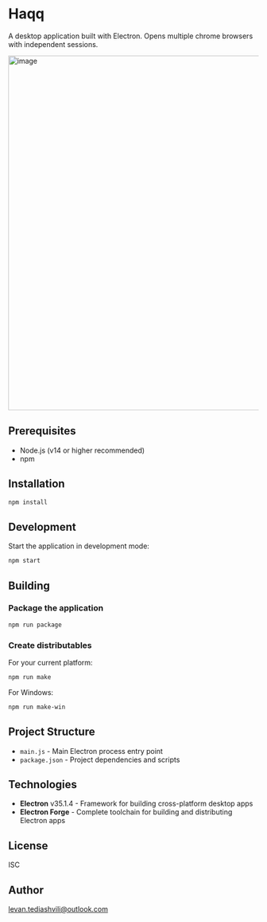 # Haqq

A desktop application built with Electron.
Opens multiple chrome browsers with independent sessions.

<img width="912" height="712" alt="image" src="https://github.com/user-attachments/assets/97aa58fd-2746-4032-8607-d341110b2b88" />


## Prerequisites

- Node.js (v14 or higher recommended)
- npm

## Installation

```bash
npm install
```

## Development

Start the application in development mode:

```bash
npm start
```

## Building

### Package the application

```bash
npm run package
```

### Create distributables

For your current platform:

```bash
npm run make
```

For Windows:

```bash
npm run make-win
```

## Project Structure

- `main.js` - Main Electron process entry point
- `package.json` - Project dependencies and scripts

## Technologies

- **Electron** v35.1.4 - Framework for building cross-platform desktop apps
- **Electron Forge** - Complete toolchain for building and distributing Electron apps

## License

ISC

## Author

levan.tediashvili@outlook.com

